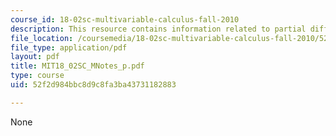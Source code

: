 ```yaml
---
course_id: 18-02sc-multivariable-calculus-fall-2010
description: This resource contains information related to partial differential equations.
file_location: /coursemedia/18-02sc-multivariable-calculus-fall-2010/52f2d984bbc8d9c8fa3ba43731182883_MIT18_02SC_MNotes_p.pdf
file_type: application/pdf
layout: pdf
title: MIT18_02SC_MNotes_p.pdf
type: course
uid: 52f2d984bbc8d9c8fa3ba43731182883

---
```

None